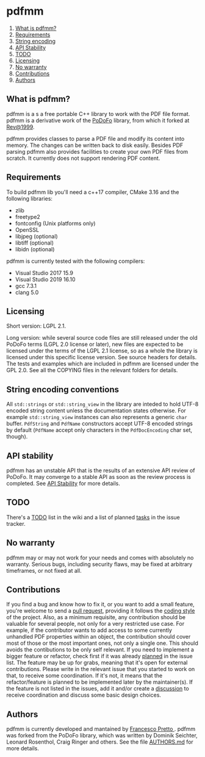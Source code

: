 # pdfmm

1.  [What is pdfmm?](#what_is_pdfmm)
2.  [Requirements](#requirements)
3.  [String encoding](#string_encoding_conventions)
4.  [API Stability](#api_stability)
5.  [TODO](#todo)
6.  [Licensing](#licensing)
7.  [No warranty](#no_warranty)
8.  [Contributions](#contributions)
9.  [Authors](#authors)

## What is pdfmm?

pdfmm is a s a free portable C++ library to work with the PDF file format.
pdfmm is a derivative work of the [PoDoFo](http://podofo.sourceforge.net/)
library, from which it forked at [Rev@1999](https://sourceforge.net/p/podofo/code/1999/).

pdfmm provides classes to parse a PDF file and modify its content
into memory. The changes can be written back to disk easily.
Besides PDF parsing pdfmm also provides facilities to create your
own PDF files from scratch. It currently does not
support rendering PDF content.

## Requirements

To build pdfmm lib you'll need a c++17 compiler,
CMake 3.16 and the following libraries:

* zlib
* freetype2
* fontconfig (Unix platforms only)
* OpenSSL
* libjpeg (optional)
* libtiff (optional)
* libidn (optional)

pdfmm is currently tested with the following compilers:

* Visual Studio 2017 15.9
* Visual Studio 2019 16.10
* gcc 7.3.1
* clang 5.0

## Licensing

Short version: LGPL 2.1.

Long version: while several source code files are still
released under the old PoDoFo terms (LGPL 2.0 license or later),
new files are expected to be licensed under the terms
of the LGPL 2.1 license, so as a whole the library is
licensed under this specific license version.
See source headers for details. The tests and examples which are included in pdfmm are
licensed under the GPL 2.0. See all the COPYING files in the relevant
folders for details.

## String encoding conventions

All ```std::strings``` or ```std::string_view``` in the library are inteded
to hold UTF-8 encoded string content unless the documentation states otherwise.
For example ```std::string_view``` instances can also represents a generic ```char``` buffer.
```PdfString``` and ```PdfName``` constructors accept UTF-8 encoded strings by default
(```PdfName``` accept only characters in the ```PdfDocEncoding``` char set, though).

## API stability

pdfmm has an unstable API that is the results of an extensive API review of PoDoFo.
It may converge to a stable API as soon as the review process is completed.
See [API Stability](https://github.com/pdfmm/pdfmm/wiki/API-Stability) for more details.

## TODO

There's a [TODO](https://github.com/pdfmm/pdfmm/wiki/TODO) list in the wiki and a list of
planned [tasks](https://github.com/pdfmm/pdfmm/issues?q=is%3Aissue+is%3Aopen+label%3Aup-for-grabs)
in the issue tracker.

## No warranty

pdfmm may or may not work for your needs and comes with absolutely no warranty.
Serious bugs, including security flaws, may be fixed at arbitrary
timeframes, or not fixed at all.

## Contributions

If you find a bug and know how to fix it, or you want to add a small feature, you're welcome to send a [pull request](https://github.com/pdfmm/pdfmm/pulls),
providing it follows the [coding style](https://github.com/pdfmm/pdfmm/blob/master/CODINGSTYLE.md)
of the project. Also, as a minimum requisite, any contribution should be valuable for several people,
not only for a very restricted use case. For example, if the contributor wants to
add access to some currently unhandled PDF properties within an object, the contribution
should cover most of those or the most important ones, not only a single one. This
should avoids the contibutions to be only self relevant.
If you need to implement a bigger feature or refactor, check first if
it was already [planned](https://github.com/pdfmm/pdfmm/issues?q=is%3Aissue+is%3Aopen+label%3Aplanned-task)
in the issue list. The feature may be up for grabs, meaning that it's open for external contributions.
Please write in the relevant issue that you started to work on that, to receive some coordination.
If it's not, it means that the refactor/feature is planned to be implemented later by the maintainer(s).
If the feature is not listed in the issues, add it and/or create a [discussion](https://github.com/pdfmm/pdfmm/discussions)
to receive coordination and discuss some basic design choices.

## Authors

pdfmm is currently developed and mantained by
[Francesco Pretto ](mailto:ceztko@gmail.com).
pdfmm was forked from the PoDoFo library, which was
written by Dominik Seichter, Leonard Rosenthol,
Craig Ringer and others. See the file
[AUTHORS.md](https://github.com/pdfmm/pdfmm/blob/master/AUTHORS.md) for more details.